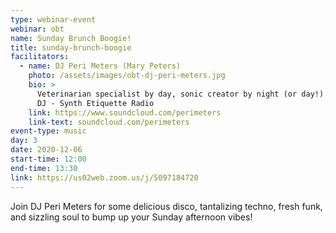 ```yaml
---
type: webinar-event
webinar: obt
name: Sunday Brunch Boogie!
title: sunday-brunch-boogie
facilitators:
  - name: DJ Peri Meters (Mary Peters)
    photo: /assets/images/obt-dj-peri-meters.jpg
    bio: >
      Veterinarian specialist by day, sonic creator by night (or day!). Resident
      DJ - Synth Etiquette Radio
    link: https://www.soundcloud.com/perimeters
    link-text: soundcloud.com/perimeters
event-type: music
day: 3
date: 2020-12-06
start-time: 12:00
end-time: 13:30
link: https://us02web.zoom.us/j/5097184720
---
```


Join DJ Peri Meters for some delicious disco, tantalizing techno, fresh funk, and sizzling soul to bump up your Sunday afternoon vibes!
